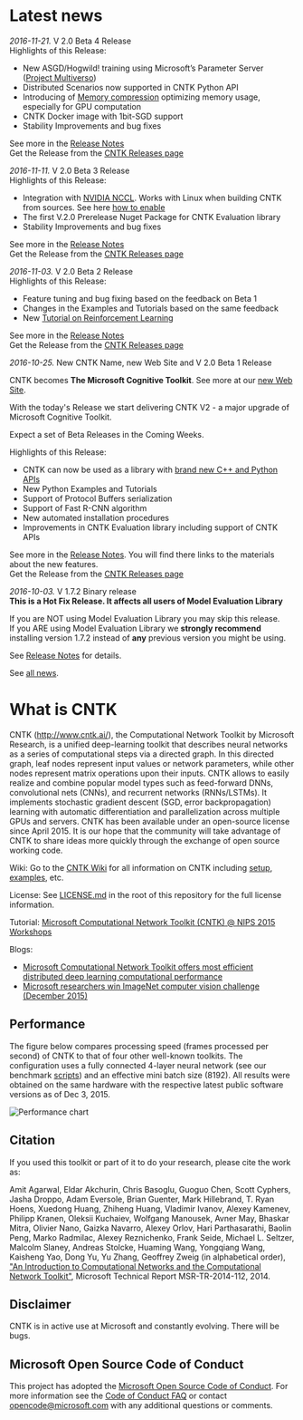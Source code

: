 # Latest news
*2016-11-21.* V 2.0 Beta 4 Release  
Highlights of this Release:
* New ASGD/Hogwild! training using Microsoft’s Parameter Server ([Project Multiverso](https://github.com/Microsoft/multiverso))
* Distributed Scenarios now supported in CNTK Python API
* Introducing of [Memory compression](https://github.com/Microsoft/CNTK/wiki/Top-level-configurations#hypercompressmemory) optimizing memory usage, especially for GPU computation 
* CNTK Docker image with 1bit-SGD support
* Stability Improvements and bug fixes

See more in the [Release Notes](https://github.com/Microsoft/CNTK/wiki/CNTK_2_0_beta_4_Release_Notes)  
Get the Release from the [CNTK Releases page](https://github.com/Microsoft/CNTK/releases)

*2016-11-11.* V 2.0 Beta 3 Release  
Highlights of this Release:
* Integration with [NVIDIA NCCL](https://github.com/NVIDIA/nccl). Works with Linux when building CNTK from sources. See here [how to enable](https://github.com/Microsoft/CNTK/wiki/Setup-CNTK-on-Linux#optional-nccl)
* The first V.2.0 Prerelease Nuget Package for CNTK Evaluation library
* Stability Improvements and bug fixes

See more in the [Release Notes](https://github.com/Microsoft/CNTK/wiki/CNTK_2_0_beta_3_Release_Notes)  
Get the Release from the [CNTK Releases page](https://github.com/Microsoft/CNTK/releases)

*2016-11-03.* V 2.0 Beta 2 Release  
Highlights of this Release:
* Feature tuning and bug fixing based on the feedback on Beta 1
* Changes in the Examples and Tutorials based on the same feedback
* New [Tutorial on Reinforcement Learning](https://github.com/Microsoft/CNTK/blob/v2.0.beta2.0/bindings/python/tutorials/CNTK_203_Reinforcement_Learning_Basics.ipynb)

See more in the [Release Notes](https://github.com/Microsoft/CNTK/wiki/CNTK_2_0_beta_2_Release_Notes)  
Get the Release from the [CNTK Releases page](https://github.com/Microsoft/CNTK/releases)

*2016-10-25.* New CNTK Name, new Web Site and V 2.0 Beta 1 Release  

CNTK becomes **The Microsoft Cognitive Toolkit**. See more at our [new Web Site](https://www.microsoft.com/en-us/research/product/cognitive-toolkit/).

With the today's Release we start delivering CNTK V2 - a major upgrade of Microsoft Cognitive Toolkit.

Expect a set of Beta Releases in the Coming Weeks.

Highlights of this Release:
* CNTK can now be used as a library with [brand new C++ and Python APIs](https://github.com/microsoft/cntk/wiki/CNTK-Library-API)
* New Python Examples and Tutorials
* Support of Protocol Buffers serialization
* Support of Fast R-CNN algorithm
* New automated installation procedures
* Improvements in CNTK Evaluation library including support of CNTK APIs

See more in the [Release Notes](https://github.com/Microsoft/CNTK/wiki/CNTK_2_0_beta_1_Release_Notes). You will find there links to the materials about the new features.  
Get the Release from the [CNTK Releases page](https://github.com/Microsoft/CNTK/releases)

*2016-10-03.* V 1.7.2 Binary release  
**This is a Hot Fix Release. It affects all users of Model Evaluation Library**

If you are NOT using Model Evaluation Library you may skip this release.  
If you ARE using Model Evaluation Library we **strongly recommend** installing version 1.7.2 instead of **any** previous version you might be using.

See [Release Notes](https://github.com/Microsoft/CNTk/wiki/CNTK_1_7_2_Release_Notes) for details.

See [all news](https://github.com/Microsoft/CNTK/wiki/News).

# What is CNTK
CNTK (http://www.cntk.ai/), the Computational Network Toolkit by Microsoft Research, is a unified deep-learning toolkit that describes neural networks as a series of computational steps via a directed graph. In this directed graph, leaf nodes represent input values or network parameters, while other nodes represent matrix operations upon their inputs. CNTK allows to easily realize and combine popular model types such as feed-forward DNNs, convolutional nets (CNNs), and recurrent networks (RNNs/LSTMs). It implements stochastic gradient descent (SGD, error backpropagation) learning with automatic differentiation and parallelization across multiple GPUs and servers. CNTK has been available under an open-source license since April 2015. It is our hope that the community will take advantage of CNTK to share ideas more quickly through the exchange of open source working code.

Wiki: Go to the [CNTK Wiki](https://github.com/Microsoft/CNTK/wiki) for all information on CNTK including [setup](https://github.com/Microsoft/CNTK/wiki/Setup-CNTK-on-your-machine ), [examples](https://github.com/Microsoft/CNTK/wiki/Examples ), etc.

License: See [LICENSE.md](./LICENSE.md) in the root of this repository for the full license information.

Tutorial: [Microsoft Computational Network Toolkit (CNTK) @ NIPS 2015 Workshops](http://research.microsoft.com/en-us/um/people/dongyu/CNTK-Tutorial-NIPS2015.pdf)

Blogs:  

* [Microsoft Computational Network Toolkit offers most efficient distributed deep learning computational performance](http://blogs.technet.com/b/inside_microsoft_research/archive/2015/12/07/microsoft-computational-network-toolkit-offers-most-efficient-distributed-deep-learning-computational-performance.aspx)
* [Microsoft researchers win ImageNet computer vision challenge (December 2015)](http://blogs.microsoft.com/next/2015/12/10/microsoft-researchers-win-imagenet-computer-vision-challenge/)

## Performance

The figure below compares processing speed (frames processed per second) of CNTK to that of four other well-known toolkits. The configuration uses a fully connected 4-layer neural network (see our benchmark [scripts](https://github.com/Alexey-Kamenev/Benchmarks)) and an effective mini batch size (8192). All results were obtained on the same hardware with the respective latest public software versions as of Dec 3, 2015.

![Performance chart](Documentation/Documents/PerformanceChart.png)

## Citation

If you used this toolkit or part of it to do your research, please cite the work as:

Amit Agarwal, Eldar Akchurin, Chris Basoglu, Guoguo Chen, Scott Cyphers, Jasha Droppo, Adam Eversole, Brian Guenter, Mark Hillebrand, T. Ryan Hoens, Xuedong Huang, Zhiheng Huang, Vladimir Ivanov, Alexey Kamenev, Philipp Kranen, Oleksii Kuchaiev, Wolfgang Manousek, Avner May, Bhaskar Mitra, Olivier Nano, Gaizka Navarro, Alexey Orlov, Hari Parthasarathi, Baolin Peng, Marko Radmilac, Alexey Reznichenko, Frank Seide, Michael L. Seltzer, Malcolm Slaney, Andreas Stolcke, Huaming Wang, Yongqiang Wang, Kaisheng Yao, Dong Yu, Yu Zhang, Geoffrey Zweig (in alphabetical order), ["An Introduction to Computational Networks and the Computational Network Toolkit"](http://research.microsoft.com/apps/pubs/?id=226641), Microsoft Technical Report MSR-TR-2014-112, 2014.

## Disclaimer 

CNTK is in active use at Microsoft and constantly evolving. There will be bugs.


## Microsoft Open Source Code of Conduct

This project has adopted the [Microsoft Open Source Code of Conduct](https://opensource.microsoft.com/codeofconduct/). For more information see the [Code of Conduct FAQ](https://opensource.microsoft.com/codeofconduct/faq/) or contact [opencode@microsoft.com](mailto:opencode@microsoft.com) with any additional questions or comments.
